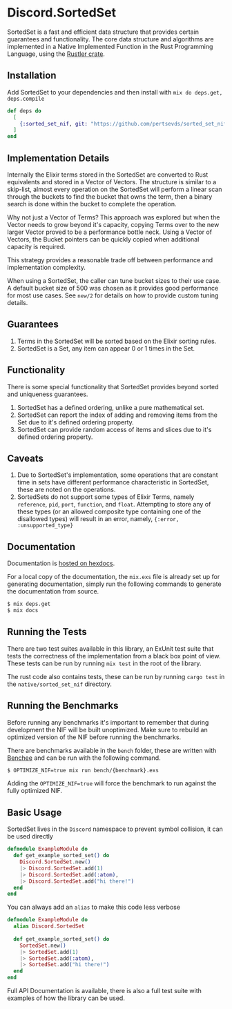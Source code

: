 # Discord.SortedSet

SortedSet is a fast and efficient data structure that provides certain guarantees and
functionality.  The core data structure and algorithms are implemented in a Native Implemented
Function in the Rust Programming Language, using the [Rustler crate](https://github.com/hansihe/rustler).

## Installation

Add SortedSet to your dependencies and then install with `mix do deps.get, deps.compile`

```elixir
def deps do
  [
    {:sorted_set_nif, git: "https://github.com/pertsevds/sorted_set_nif.git"}
  ]
end
```

## Implementation Details

Internally the Elixir terms stored in the SortedSet are converted to Rust equivalents and
stored in a Vector of Vectors.  The structure is similar to a skip-list, almost every operation
on the SortedSet will perform a linear scan through the buckets to find the bucket that owns the
term, then a binary search is done within the bucket to complete the operation.

Why not just a Vector of Terms?  This approach was explored but when the Vector needs to grow
beyond it's capacity, copying Terms over to the new larger Vector proved to be a performance
bottle neck.  Using a Vector of Vectors, the Bucket pointers can be quickly copied when
additional capacity is required.

This strategy provides a reasonable trade off between performance and implementation complexity.

When using a SortedSet, the caller can tune bucket sizes to their use case.  A default bucket
size of 500 was chosen as it provides good performance for most use cases.  See `new/2` for
details on how to provide custom tuning details.

## Guarantees

1.  Terms in the SortedSet will be sorted based on the Elixir sorting rules.
2.  SortedSet is a Set, any item can appear 0 or 1 times in the Set.

## Functionality

There is some special functionality that SortedSet provides beyond sorted and uniqueness
guarantees.

1.  SortedSet has a defined ordering, unlike a pure mathematical set.
2.  SortedSet can report the index of adding and removing items from the Set due to it's defined
    ordering property.
3.  SortedSet can provide random access of items and slices due to it's defined ordering
    property.

## Caveats

1.  Due to SortedSet's implementation, some operations that are constant time in sets have
    different performance characteristic in SortedSet, these are noted on the operations.
2.  SortedSets do not support some types of Elixir Terms, namely `reference`, `pid`, `port`,
    `function`, and `float`.  Attempting to store any of these types (or an allowed composite
    type containing one of the disallowed types) will result in an error, namely,
    `{:error, :unsupported_type}`

## Documentation

Documentation is [hosted on hexdocs](https://hexdocs.pm/sorted_set_nif).

For a local copy of the documentation, the `mix.exs` file is already set up for  generating 
documentation, simply run the following commands to generate the documentation from source.

```bash
$ mix deps.get
$ mix docs
```

## Running the Tests

There are two test suites available in this library, an ExUnit test suite that tests the 
correctness of the implementation from a black box point of view.  These tests can be run by 
running `mix test` in the root of the library.

The rust code also contains tests, these can be run by running `cargo test` in the 
`native/sorted_set_nif` directory.

## Running the Benchmarks

Before running any benchmarks it's important to remember that during development the NIF will be 
built unoptimized.  Make sure to rebuild an optimized version of the NIF before running the 
benchmarks.

There are benchmarks available in the `bench` folder, these are written with 
[Benchee](https://github.com/PragTob/benchee) and can be run with the following command.

```bash
$ OPTIMIZE_NIF=true mix run bench/{benchmark}.exs
```

Adding the `OPTIMIZE_NIF=true` will force the benchmark to run against the fully optimized NIF.

## Basic Usage

SortedSet lives in the `Discord` namespace to prevent symbol collision, it can be used directly 

```elixir
defmodule ExampleModule do
  def get_example_sorted_set() do
    Discord.SortedSet.new()
    |> Discord.SortedSet.add(1)
    |> Discord.SortedSet.add(:atom),
    |> Discord.SortedSet.add("hi there!")
  end
end
```

You can always add an `alias` to make this code less verbose

```elixir
defmodule ExampleModule do
  alias Discord.SortedSet
  
  def get_example_sorted_set() do
    SortedSet.new()
    |> SortedSet.add(1)
    |> SortedSet.add(:atom),
    |> SortedSet.add("hi there!")
  end
end
```

Full API Documentation is available, there is also a full test suite with examples of how the 
library can be used.
